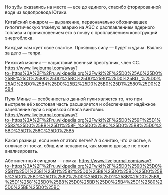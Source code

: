 Но зубы оказались на месте — все до единого, спасибо фторированной воде из водопровода Ютики.

Китайский синдром — выражение, первоначально обозначавшее гипотетическую тяжёлую аварию на АЭС с расплавлением ядерного топлива и проникновением его в почву с проплавлением конструкций энергоблока.

Каждый сам кует свое счастье. Проявишь силу — будет и удача. Взялся за дело — тепри.

Рижский мясник —  нацистский военный преступник, член СС. https://www.livejournal.com/away?to=https%3A%2F%2Fru.wikipedia.org%2Fwiki%2F%25D0%25A0%25D0%25BE%25D1%2588%25D0%25BC%25D0%25B0%25D0%25BD,_%25D0%25AD%25D0%25B4%25D0%25B2%25D0%25B0%25D1%2580%25D0%25B4

Пуля Минье — особенностью данной пули является то, что при выстреле её хвостовая часть расширяется и обеспечивает надёжное зацепление пули с нарезкой ствола винтовки. https://www.livejournal.com/away?to=https%3A%2F%2Fru.wikipedia.org%2Fwiki%2F%25D0%259F%25D1%2583%25D0%25BB%25D1%258F_%25D0%259C%25D0%25B8%25D0%25BD%25D1%258C%25D0%25B5

Какая разница, если мне от этого легче? А я считаю, что счастье, в отличае от тоски, обид или ненависти, как можно дольше не стоит анализировать.

Абстинентный синдром — ломка. https://www.livejournal.com/away?to=https%3A%2F%2Fru.wikipedia.org%2Fwiki%2F%25D0%2590%25D0%25B1%25D1%2581%25D1%2582%25D0%25B8%25D0%25BD%25D0%25B5%25D0%25BD%25D1%2582%25D0%25BD%25D1%258B%25D0%25B9_%25D1%2581%25D0%25B8%25D0%25BD%25D0%25B4%25D1%2580%25D0%25BE%25D0%25BC

